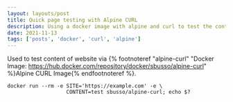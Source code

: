 ```yaml
---
layout: layouts/post
title: Quick page testing with Alpine CURL
description: Using a docker image with alpine and curl to test the content of a web page
date: 2021-11-13
tags: ['posts', 'docker', 'curl', 'alpine']
---
```

Used to test content of website via {% footnoteref "alpine-curl" "Docker Image: <a href='https://hub.docker.com/repository/docker/sbusso/alpine-curl'>https://hub.docker.com/repository/docker/sbusso/alpine-curl</a>" %}Alpine CURL Image{% endfootnoteref %}.

```shell
docker run --rm -e SITE='https://example.com' -e \
                   CONTENT=test sbusso/alpine-curl; echo $?
```